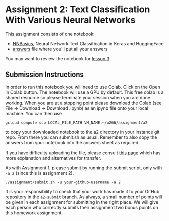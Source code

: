 # Assignment 2: Text Classification With Various Neural Networks

This assignment consists of one notebook:
* [NNBasics](NNBasics.ipynb), Neural Network Text Classification in Keras and HuggingFace
* [answers](answers) file where you'll put all your answers

You may want to review the notebook for [lesson 3](../../materials/lesson_notebooks/lesson_3_adding_RNNs_and_attention_to_classification_notebook.ipynb).

## Submission Instructions

In order to run this notebook you will need to use Colab.  Click on the Open in Colab button.  The notebook will use a GPU by default.  This free colab is a shared resource so please terminate your session when you are done working.  When you are at a stopping point please download the Colab (see File -> Download -> Download .ipynb) as an ipynb file onto your local machine.  You can then use 

```
gcloud compute scp LOCAL_FILE_PATH VM_NAME:~/w266/assignment/a2

```

to copy your downloaded notebook to the a2 directory in your instance git repo.  From there you can submit.sh as usual.  Remember to also copy the answers from your notebook into the answers sheet as required.

If you have difficulty uploading the file, please consult [this page](https://cloud.google.com/compute/docs/instances/transfer-files#transfergcloud) which has more explanation and alternatives for transfer.


As with Assignment 1, please submit by running the submit script, only with `-a 2` (since this is assignment 2).
```
./assignment/submit.sh -u your-github-username -a 2
```

It is your responsibility to check that your work has made it to your GitHub repository in the `a2-submit` branch.  As always, a small number of points will be given in each assignment for submitting in the right place.  We will give each person who correctly submits their assignment two bonus points on this homework assignment.
